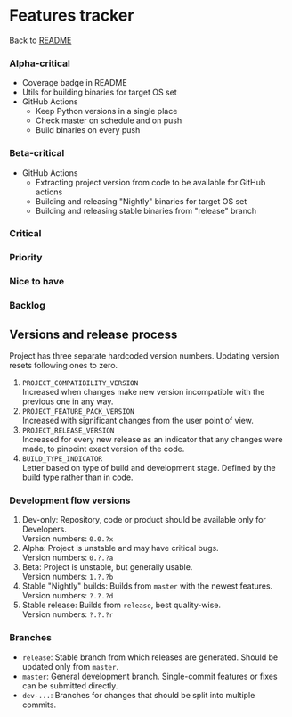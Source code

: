 # Features tracker

Back to [README](README.md)

### Alpha-critical
* Coverage badge in README
* Utils for building binaries for target OS set
* GitHub Actions
  * Keep Python versions in a single place
  * Check master on schedule and on push
  * Build binaries on every push

### Beta-critical
* GitHub Actions
  * Extracting project version from code to be available for GitHub actions 
  * Building and releasing "Nightly" binaries for target OS set
  * Building and releasing stable binaries from "release" branch

### Critical

### Priority

### Nice to have

### Backlog

## Versions and release process

Project has three separate hardcoded version numbers. Updating version resets following ones to zero.

1. `PROJECT_COMPATIBILITY_VERSION`  
   Increased when changes make new version incompatible with the previous one in any way.
2. `PROJECT_FEATURE_PACK_VERSION`  
   Increased with significant changes from the user point of view.
3. `PROJECT_RELEASE_VERSION`  
   Increased for every new release as an indicator that any changes were made, to pinpoint exact version of the code.
4. `BUILD_TYPE_INDICATOR`  
   Letter based on type of build and development stage. Defined by the build type rather than in code.

### Development flow versions

1. Dev-only: Repository, code or product should be available only for Developers.  
   Version numbers: `0.0.?x`
2. Alpha: Project is unstable and may have critical bugs.  
   Version numbers: `0.?.?a`
3. Beta: Project is unstable, but generally usable.  
   Version numbers: `1.?.?b`
4. Stable "Nightly" builds: Builds from `master` with the newest features.  
   Version numbers: `?.?.?d`
5. Stable release: Builds from `release`, best quality-wise.  
   Version numbers: `?.?.?r`

### Branches

* `release`: Stable branch from which releases are generated. Should be updated only from `master`.
* `master`: General development branch. Single-commit features or fixes can be submitted directly.
* `dev-...`: Branches for changes that should be split into multiple commits. 
